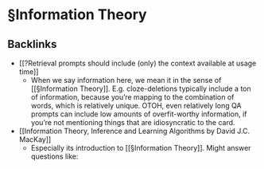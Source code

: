 # §Information Theory

## Backlinks
* [[?Retrieval prompts should include (only) the context available at usage time]]
	* When we say information here, we mean it in the sense of [[§Information Theory]]. E.g. cloze-deletions typically include a ton of information, because you’re mapping to the combination of words, which is relatively unique. OTOH, even relatively long QA prompts can include low amounts of overfit-worthy information, if you’re not mentioning things that are idiosyncratic to the card.
* [[Information Theory, Inference and Learning Algorithms by David J.C. MacKay]]
	* Especially its introduction to [[§Information Theory]]. Might answer questions like:

<!-- {BearID:BCDD303D-29CE-4D88-9D08-4CFC25DD2083-471-0000015B7FA10BBD} -->
